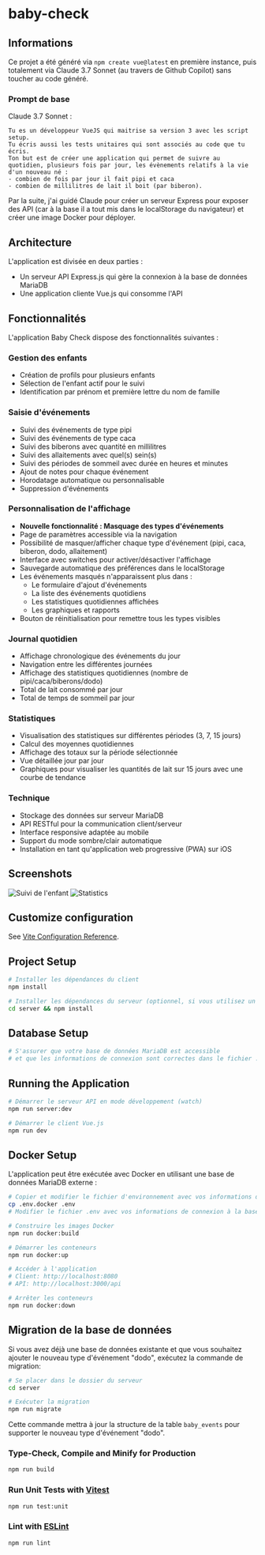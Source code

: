 # baby-check

## Informations

Ce projet a été généré via `npm create vue@latest` en première instance, puis totalement via Claude 3.7 Sonnet (au travers de Github Copilot) sans toucher au code généré.

### Prompt de base

Claude 3.7 Sonnet :

```
Tu es un développeur VueJS qui maitrise sa version 3 avec les script setup.
Tu écris aussi les tests unitaires qui sont associés au code que tu écris.
Ton but est de créer une application qui permet de suivre au quotidien, plusieurs fois par jour, les évènements relatifs à la vie d'un nouveau né :
- combien de fois par jour il fait pipi et caca
- combien de millilitres de lait il boit (par biberon).
```

Par la suite, j'ai guidé Claude pour créer un serveur Express pour exposer des API (car à la base il a tout mis dans le localStorage du navigateur) et créer une image Docker pour déployer.

## Architecture

L'application est divisée en deux parties :

- Un serveur API Express.js qui gère la connexion à la base de données MariaDB
- Une application cliente Vue.js qui consomme l'API

## Fonctionnalités

L'application Baby Check dispose des fonctionnalités suivantes :

### Gestion des enfants

- Création de profils pour plusieurs enfants
- Sélection de l'enfant actif pour le suivi
- Identification par prénom et première lettre du nom de famille

### Saisie d'événements

- Suivi des événements de type pipi
- Suivi des événements de type caca
- Suivi des biberons avec quantité en millilitres
- Suivi des allaitements avec quel(s) sein(s)
- Suivi des périodes de sommeil avec durée en heures et minutes
- Ajout de notes pour chaque événement
- Horodatage automatique ou personnalisable
- Suppression d'événements

### Personnalisation de l'affichage

- **Nouvelle fonctionnalité : Masquage des types d'événements**
- Page de paramètres accessible via la navigation
- Possibilité de masquer/afficher chaque type d'événement (pipi, caca, biberon, dodo, allaitement)
- Interface avec switches pour activer/désactiver l'affichage
- Sauvegarde automatique des préférences dans le localStorage
- Les événements masqués n'apparaissent plus dans :
  - Le formulaire d'ajout d'événements
  - La liste des événements quotidiens
  - Les statistiques quotidiennes affichées
  - Les graphiques et rapports
- Bouton de réinitialisation pour remettre tous les types visibles

### Journal quotidien

- Affichage chronologique des événements du jour
- Navigation entre les différentes journées
- Affichage des statistiques quotidiennes (nombre de pipi/caca/biberons/dodo)
- Total de lait consommé par jour
- Total de temps de sommeil par jour

### Statistiques

- Visualisation des statistiques sur différentes périodes (3, 7, 15 jours)
- Calcul des moyennes quotidiennes
- Affichage des totaux sur la période sélectionnée
- Vue détaillée jour par jour
- Graphiques pour visualiser les quantités de lait sur 15 jours avec une courbe de tendance

### Technique

- Stockage des données sur serveur MariaDB
- API RESTful pour la communication client/serveur
- Interface responsive adaptée au mobile
- Support du mode sombre/clair automatique
- Installation en tant qu'application web progressive (PWA) sur iOS

## Screenshots

![Suivi de l'enfant](doc/Screenshot.png)
![Statistics](doc/Stats.png)

## Customize configuration

See [Vite Configuration Reference](https://vite.dev/config/).

## Project Setup

```sh
# Installer les dépendances du client
npm install

# Installer les dépendances du serveur (optionnel, si vous utilisez un package.json séparé pour le serveur)
cd server && npm install
```

## Database Setup

```sh
# S'assurer que votre base de données MariaDB est accessible
# et que les informations de connexion sont correctes dans le fichier .env
```

## Running the Application

```sh
# Démarrer le serveur API en mode développement (watch)
npm run server:dev

# Démarrer le client Vue.js
npm run dev
```

## Docker Setup

L'application peut être exécutée avec Docker en utilisant une base de données MariaDB externe :

```sh
# Copier et modifier le fichier d'environnement avec vos informations de connexion
cp .env.docker .env
# Modifier le fichier .env avec vos informations de connexion à la base de données

# Construire les images Docker
npm run docker:build

# Démarrer les conteneurs
npm run docker:up

# Accéder à l'application
# Client: http://localhost:8080
# API: http://localhost:3000/api

# Arrêter les conteneurs
npm run docker:down
```

## Migration de la base de données

Si vous avez déjà une base de données existante et que vous souhaitez ajouter le nouveau type d'événement "dodo", exécutez la commande de migration:

```sh
# Se placer dans le dossier du serveur
cd server

# Exécuter la migration
npm run migrate
```

Cette commande mettra à jour la structure de la table `baby_events` pour supporter le nouveau type d'événement "dodo".

### Type-Check, Compile and Minify for Production

```sh
npm run build
```

### Run Unit Tests with [Vitest](https://vitest.dev/)

```sh
npm run test:unit
```

### Lint with [ESLint](https://eslint.org/)

```sh
npm run lint
```
